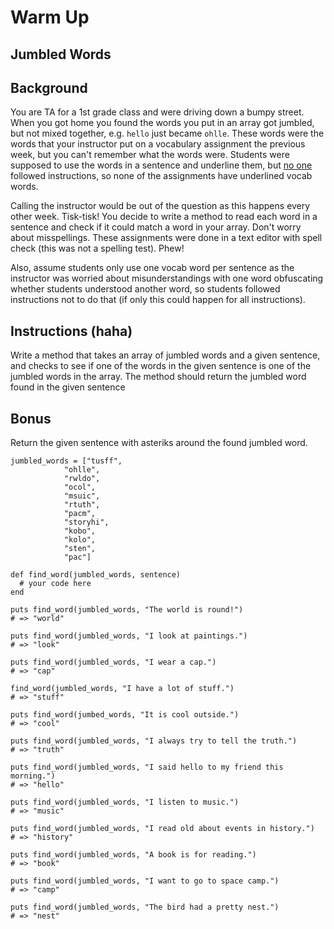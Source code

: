 # Warm Up
## Jumbled Words

## Background

You are TA for a 1st grade class and were driving down a bumpy street. When you got home you found the words you put in an array got jumbled, but not mixed together, e.g. `hello` just became `ohlle`. These words were the words that your instructor put on a vocabulary assignment the previous week, but you can't remember what the words were. Students were supposed to use the words in a sentence and underline them, but <u>no one</u> followed instructions, so none of the assignments have underlined vocab words.

Calling the instructor would be out of the question as this happens every other week. Tisk-tisk! You decide to write a method to read each word in a sentence and check if it could match a word in your array. Don't worry about misspellings. These assignments were done in a text editor with spell check (this was not a spelling test). Phew! 

Also, assume students only use one vocab word per sentence as the instructor was worried about misunderstandings with one word obfuscating whether students understood another word, so students followed instructions not to do that (if only this could happen for all instructions).

## Instructions (haha)

Write a method that takes an array of jumbled words and a given sentence, and checks to see if one of the words in the given sentence is one of the jumbled words in the array. The method should return the jumbled word found in the given sentence

## Bonus

Return the given sentence with asteriks around the found jumbled word.

```
jumbled_words = ["tusff",
            "ohlle",
            "rwldo",
            "ocol",
            "msuic",
            "rtuth",
            "pacm",
            "storyhi",
            "kobo",
            "kolo",
            "sten",
            "pac"]

def find_word(jumbled_words, sentence)
  # your code here
end

puts find_word(jumbled_words, "The world is round!")
# => "world"

puts find_word(jumbled_words, "I look at paintings.")
# => "look"

puts find_word(jumbled_words, "I wear a cap.")
# => "cap"

find_word(jumbled_words, "I have a lot of stuff.")
# => "stuff"

puts find_word(jumbed_words, "It is cool outside.")
# => "cool"

puts find_word(jumbled_words, "I always try to tell the truth.")
# => "truth"

puts find_word(jumbled_words, "I said hello to my friend this morning.")
# => "hello"

puts find_word(jumbled_words, "I listen to music.")
# => "music"

puts find_word(jumbled_words, "I read old about events in history.")
# => "history"

puts find_word(jumbled_words, "A book is for reading.")
# => "book"

puts find_word(jumbled_words, "I want to go to space camp.")
# => "camp"

puts find_word(jumbled_words, "The bird had a pretty nest.")
# => "nest"
```

